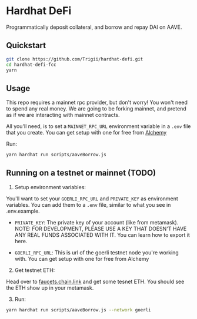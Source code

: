 # Hardhat DeFi

Programmatically deposit collateral, and borrow and repay DAI on AAVE.

## Quickstart
```sh
git clone https://github.com/Trigii/hardhat-defi.git
cd hardhat-defi-fcc
yarn
```

## Usage

This repo requires a mainnet rpc provider, but don't worry! You won't need to spend any real money. We are going to be forking mainnet, and pretend as if we are interacting with mainnet contracts.

All you'll need, is to set a `MAINNET_RPC_URL` environment variable in a `.env` file that you create. You can get setup with one for free from [Alchemy](https://www.alchemy.com/)

Run:

```sh
yarn hardhat run scripts/aaveBorrow.js
```

## Running on a testnet or mainnet (TODO)

1. Setup environment variables:

You'll want to set your `GOERLI_RPC_URL` and `PRIVATE_KEY` as environment variables. You can add them to a `.env` file, similar to what you see in .env.example.

- `PRIVATE_KEY`: The private key of your account (like from metamask). NOTE: FOR DEVELOPMENT, PLEASE USE A KEY THAT DOESN'T HAVE ANY REAL FUNDS ASSOCIATED WITH IT.
You can learn how to export it here.

- `GOERLI_RPC_URL`: This is url of the goerli testnet node you're working with. You can get setup with one for free from Alchemy

2. Get testnet ETH:

Head over to [faucets.chain.link](https://faucets.chain.link) and get some tesnet ETH. You should see the ETH show up in your metamask.

3. Run:
```sh
yarn hardhat run scripts/aaveBorrow.js --network goerli
```
